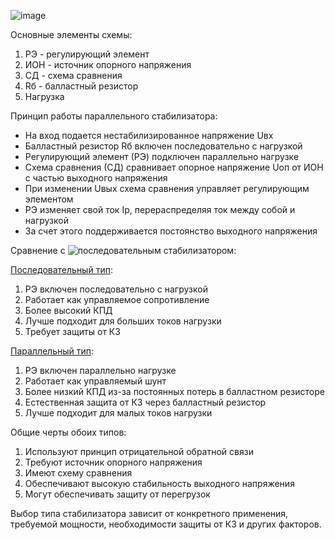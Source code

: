 ![image](https://github.com/user-attachments/assets/827dc7f8-95c0-4fd5-818a-740c5b80cb29)

Основные элементы схемы:
1. РЭ - регулирующий элемент
2. ИОН - источник опорного напряжения
3. СД - схема сравнения
4. Rб - балластный резистор
5. Нагрузка

Принцип работы параллельного стабилизатора:
- На вход подается нестабилизированное напряжение Uвх
- Балластный резистор Rб включен последовательно с нагрузкой
- Регулирующий элемент (РЭ) подключен параллельно нагрузке
- Схема сравнения (СД) сравнивает опорное напряжение Uоп от ИОН с частью выходного напряжения
- При изменении Uвых схема сравнения управляет регулирующим элементом
- РЭ изменяет свой ток Ip, перераспределяя ток между собой и нагрузкой
- За счет этого поддерживается постоянство выходного напряжения

Сравнение с ![последовательным стабилизатором](https://plushie-neko.github.io/exa2/old_fuck/7):

[Последовательный тип](https://plushie-neko.github.io/exa2/old_fuck/7):
1. РЭ включен последовательно с нагрузкой
2. Работает как управляемое сопротивление
3. Более высокий КПД
4. Лучше подходит для больших токов нагрузки
5. Требует защиты от КЗ

[Параллельный тип](https://plushie-neko.github.io/exa2/old_fuck/8):
1. РЭ включен параллельно нагрузке
2. Работает как управляемый шунт
3. Более низкий КПД из-за постоянных потерь в балластном резисторе
4. Естественная защита от КЗ через балластный резистор
5. Лучше подходит для малых токов нагрузки

Общие черты обоих типов:
1. Используют принцип отрицательной обратной связи
2. Требуют источник опорного напряжения
3. Имеют схему сравнения
4. Обеспечивают высокую стабильность выходного напряжения
5. Могут обеспечивать защиту от перегрузок

Выбор типа стабилизатора зависит от конкретного применения, требуемой мощности, необходимости защиты от КЗ и других факторов.
